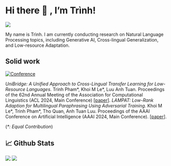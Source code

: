 # Hi there 👋 , I’m Trình!
<img src="https://komarev.com/ghpvc/?username=phkhanhtrinh23&color=blue">

My name is Trình. I am currently conducting research on Natural Language Processing topics, including Generative AI, Cross-lingual Generalization, and Low-resource Adaptation.

## Solid work

<a href="https://aaai.org/aaai-conference/">
  <img src="http://img.shields.io/badge/AAAI-2024-001B37.svg" alt="Conference">
</a>

*UniBridge: A Unified Approach to Cross-Lingual Transfer Learning for Low-Resource Languages*. Trinh Pham*, Khoi M Le*, Luu Anh Tuan. Proceedings of the 62nd Annual Meeting of the Association for Computational Linguistics (ACL 2024, Main Conference) [[paper](https://scholar.google.com/citations?view_op=view_citation&hl=en&user=mKnZ5rwAAAAJ&citation_for_view=mKnZ5rwAAAAJ:9yKSN-GCB0IC)].
*LAMPAT: Low-Rank Adaption for Multilingual Paraphrasing Using Adversarial Training*. Khoi M Le*, Trinh Pham*, Tho Quan, Anh Tuan Luu. Proceedings of the AAAI Conference on Artificial Intelligence (AAAI 2024, Main Conference). [[paper](https://ojs.aaai.org/index.php/AAAI/article/view/29804)].

(_*: Equal Contribution_) 

## 📈 Github Stats


<img src="https://github-readme-stats.vercel.app/api?username=phkhanhtrinh23&theme=tokyonight&show_icons=true&count_private=true">
<img src="https://github-readme-stats.vercel.app/api/top-langs/?username=phkhanhtrinh23&theme=tokyonight&layout=compact&langs_count=6">

